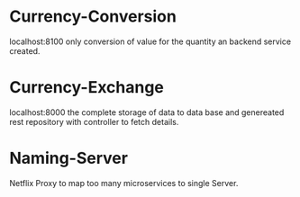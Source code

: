 # Currency-Conversion 
localhost:8100
only conversion of value for the quantity an backend service created.
# Currency-Exchange
localhost:8000
the complete storage of data to data base and genereated rest repository with controller to fetch details.

# Naming-Server
Netflix Proxy to map too many microservices to single Server.
